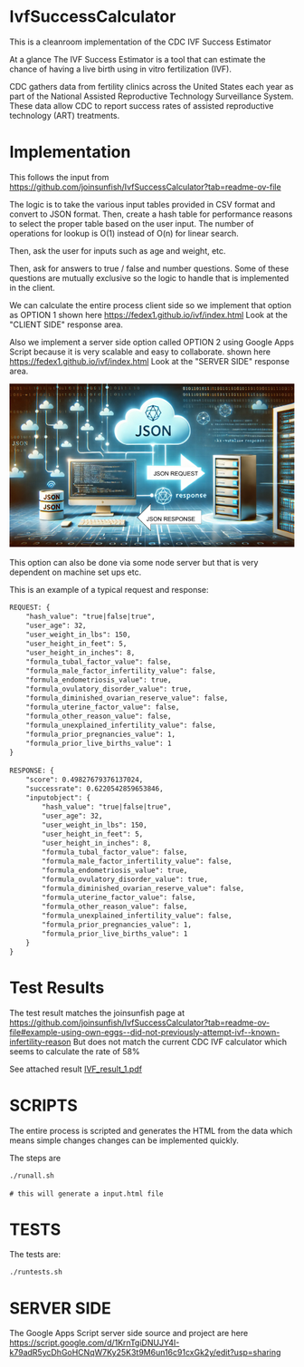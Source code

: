 # IvfSuccessCalculator

This is a cleanroom implementation of the CDC IVF Success Estimator

At a glance
The IVF Success Estimator is a tool that can estimate the chance of having a 
live birth using in vitro fertilization (IVF).

CDC gathers data from fertility clinics across the United States each year as 
part of the National Assisted Reproductive Technology Surveillance System. 
These data allow CDC to report success rates of assisted reproductive 
technology (ART) treatments.

# Implementation

This follows the input from https://github.com/joinsunfish/IvfSuccessCalculator?tab=readme-ov-file

The logic is to take the various input tables provided in CSV format and convert to JSON format.
Then, create a hash table for performance reasons to select the proper table 
based on the user input.  The number of operations for lookup is O(1) instead 
of O(n) for linear search.

Then, ask the user for inputs such as age and weight, etc.

Then, ask for answers to true / false and number questions.  Some of these questions are mutually exclusive so the logic to handle that is
implemented in the client.

We can calculate the entire process client side so we implement that option as OPTION 1 shown here https://fedex1.github.io/ivf/index.html
Look at the "CLIENT SIDE" response area.

Also we implement a server side option called OPTION 2 using Google Apps Script because it is very scalable and easy to collaborate.
shown here https://fedex1.github.io/ivf/index.html
Look at the "SERVER SIDE" response area.

![json-server-input-output](json-server-input-output.webp.png "json-server-input-output")

This option can also be done via some node server but that is very dependent on machine set ups etc.


This is an example of a typical request and response:

```
REQUEST: {
    "hash_value": "true|false|true",
    "user_age": 32,
    "user_weight_in_lbs": 150,
    "user_height_in_feet": 5,
    "user_height_in_inches": 8,
    "formula_tubal_factor_value": false,
    "formula_male_factor_infertility_value": false,
    "formula_endometriosis_value": true,
    "formula_ovulatory_disorder_value": true,
    "formula_diminished_ovarian_reserve_value": false,
    "formula_uterine_factor_value": false,
    "formula_other_reason_value": false,
    "formula_unexplained_infertility_value": false,
    "formula_prior_pregnancies_value": 1,
    "formula_prior_live_births_value": 1
}

RESPONSE: {
    "score": 0.49827679376137024,
    "successrate": 0.6220542859653846,
    "inputobject": {
        "hash_value": "true|false|true",
        "user_age": 32,
        "user_weight_in_lbs": 150,
        "user_height_in_feet": 5,
        "user_height_in_inches": 8,
        "formula_tubal_factor_value": false,
        "formula_male_factor_infertility_value": false,
        "formula_endometriosis_value": true,
        "formula_ovulatory_disorder_value": true,
        "formula_diminished_ovarian_reserve_value": false,
        "formula_uterine_factor_value": false,
        "formula_other_reason_value": false,
        "formula_unexplained_infertility_value": false,
        "formula_prior_pregnancies_value": 1,
        "formula_prior_live_births_value": 1
    }
}
```
# Test Results

The test result matches the joinsunfish page at https://github.com/joinsunfish/IvfSuccessCalculator?tab=readme-ov-file#example-using-own-eggs--did-not-previously-attempt-ivf--known-infertility-reason
But does not match the current CDC IVF calculator which seems to calculate the rate of 58%

See attached result
[IVF_result_1.pdf](IVF_result_1.pdf "IVF_result_1.pdf")

# SCRIPTS

The entire process is scripted and generates the HTML from the data which means simple changes changes can be implemented 
quickly.

The steps are

```
./runall.sh

# this will generate a input.html file
```

# TESTS
The tests are:
```
./runtests.sh
```

# SERVER SIDE

The Google Apps Script server side source and project are here https://script.google.com/d/1KrnTgiDNUJY4I-k79adR5ycDhGoHCNqW7Ky25K3t9M6un16c91cxGk2y/edit?usp=sharing
